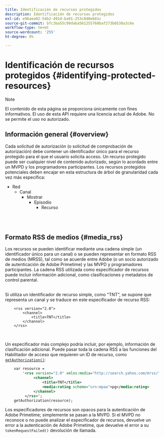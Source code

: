 ```yaml
---
title: Identificación de recursos protegidos
description: Identificación de recursos protegidos
exl-id: e96aea02-54b2-491d-ba91-253c0d0e681c
source-git-commit: bfc3ba55c99daba561255760baf273b6538a3c6e
workflow-type: tm+mt
source-wordcount: '255'
ht-degree: 0%

---
```


# Identificación de recursos protegidos {#identifying-protected-resources}

>[!NOTE]
>
>El contenido de esta página se proporciona únicamente con fines informativos. El uso de esta API requiere una licencia actual de Adobe. No se permite el uso no autorizado.

## Información general {#overview}

Cada solicitud de autorización (o solicitud de comprobación de autorización) debe contener un identificador único para el recurso protegido para el que el usuario solicita acceso. Un recurso protegido puede ser cualquier nivel de contenido autorizado, según lo acordado entre un MVPD y los programadores participantes. Los recursos protegidos potenciales deben encajar en esta estructura de árbol de granularidad cada vez más específica:

- Red
   - Canal
      - Mostrar
         - Episodio
            - Recurso\
                

</br>

## Formato RSS de medios {#media_rss}

Los recursos se pueden identificar mediante una cadena simple (un identificador único para un canal) o se pueden representar en formato RSS de medios (MRSS), tal como se acuerde entre Adobe (o un socio autorizado de autenticación de Adobe Primetime) y las MVPD y programadores participantes. La cadena RSS utilizada como especificador de recursos puede incluir información adicional, como clasificaciones y metadatos de control parental.\
 

Si utiliza un identificador de recurso simple, como &quot;TNT&quot;, se supone que representa un canal y se traduce en este especificador de recurso RSS:

```RSS
    <rss version="2.0"> 
        <channel>
            <title>TNT</title>
        </channel>
    </rss>
```
 

Un especificador más complejo podría incluir, por ejemplo, información de clasificación adicional. Puede pasar toda la cadena RSS a las funciones del Habilitador de acceso que requieren un ID de recurso, como [`getAuthorization()`](/help/authentication/rest-api-reference.md):

```rss
    var resource = 
        '<rss version="2.0" xmlns:media="http://search.yahoo.com/mrss/"> 
             <channel>
                 <title>TNT</title>
                 <media:rating scheme="urn:mpaa">pg</media:rating>
             </channel>
         </rss>'; 
    getAuthorization(resource);
```

Los especificadores de recursos son opacos para la autenticación de Adobe Primetime; simplemente se pasan a la MVPD. Si el MVPD no reconoce o no puede analizar el especificador de recursos, devuelve un error a la autenticación de Adobe Primetime, que devuelve el error a su `tokenRequestFailed()` devolución de llamada.

<!--
## Related Information {#related}

-  User Metadata
-  Preflight Authorization
-->
